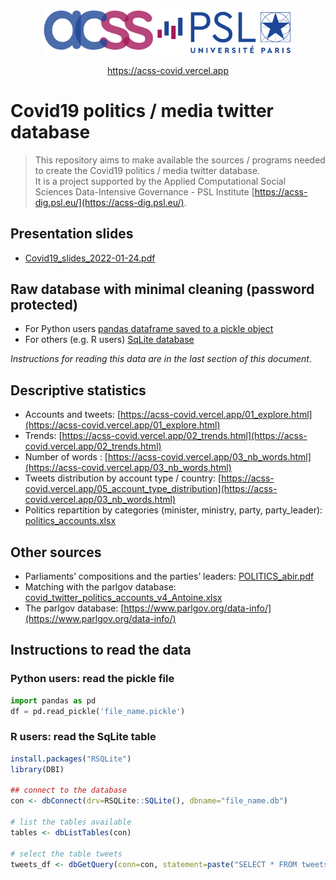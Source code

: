 <!-- title: index.html -->

<p align="center">
    <a href="https://acss-dig.psl.eu/"><img src="./files/logo_acss_psl.png" alt="logo" width="400" /></a>
</p>

<p align="center">
    <a href="https://acss-covid.vercel.app/">https://acss-covid.vercel.app</a>
</p>

# Covid19 politics / media twitter database

> This repository aims to make available the sources / programs needed to create the Covid19 politics / media twitter database.<br>
> It is a project supported by the Applied Computational Social Sciences Data-Intensive Governance - PSL Institute [https://acss-dig.psl.eu/](https://acss-dig.psl.eu/).

## Presentation slides
* [Covid19_slides_2022-01-24.pdf](./files/Covid19_slides_2022-01-24.pdf)

## Raw database with minimal cleaning (password protected)
* For Python users [pandas dataframe saved to a pickle object](https://universitedauphine-my.sharepoint.com/:u:/g/personal/bruno_chavesferreira_dauphine_psl_eu/Ef5MCyk5pghHhAm8PKh5wacBrJK-k0Zg6MqdAfnDvB4LFg?e=dDB5Sc)   
* For others (e.g. R users) [SqLite database](https://universitedauphine-my.sharepoint.com/:u:/g/personal/bruno_chavesferreira_dauphine_psl_eu/ESe4HtKVK9pOoUOuxtvvqM4B6H40GauZhyyQ5NZT2WQU9g?e=k4WvKS)

*Instructions for reading this data are in the last section of this document*.

## Descriptive statistics
* Accounts and tweets: [https://acss-covid.vercel.app/01_explore.html](https://acss-covid.vercel.app/01_explore.html)
* Trends: [https://acss-covid.vercel.app/02_trends.html](https://acss-covid.vercel.app/02_trends.html)
* Number of words : [https://acss-covid.vercel.app/03_nb_words.html](https://acss-covid.vercel.app/03_nb_words.html)
* Tweets distribution by account type / country: [https://acss-covid.vercel.app/05_account_type_distribution](https://acss-covid.vercel.app/03_nb_words.html)
* Politics repartition by categories (minister, ministry, party, party_leader): [politics_accounts.xlsx](./files/politics_accounts.xlsx)

## Other sources
* Parliaments’ compositions and the parties’ leaders: [POLITICS_abir.pdf](./files/POLITICS_abir.pdf)
* Matching with the parlgov database: [covid_twitter_politics_accounts_v4_Antoine.xlsx](./files/covid_twitter_politics_accounts_v4_Antoine.xlsx)
* The parlgov database: [https://www.parlgov.org/data-info/](https://www.parlgov.org/data-info/)

## Instructions to read the data

### Python users: read the pickle file
```python
import pandas as pd
df = pd.read_pickle('file_name.pickle')
```

### R users: read the SqLite table
```r
install.packages("RSQLite")
library(DBI)

## connect to the database
con <- dbConnect(drv=RSQLite::SQLite(), dbname="file_name.db")

# list the tables available
tables <- dbListTables(con)

# select the table tweets
tweets_df <- dbGetQuery(conn=con, statement=paste("SELECT * FROM tweets", sep=""))
```